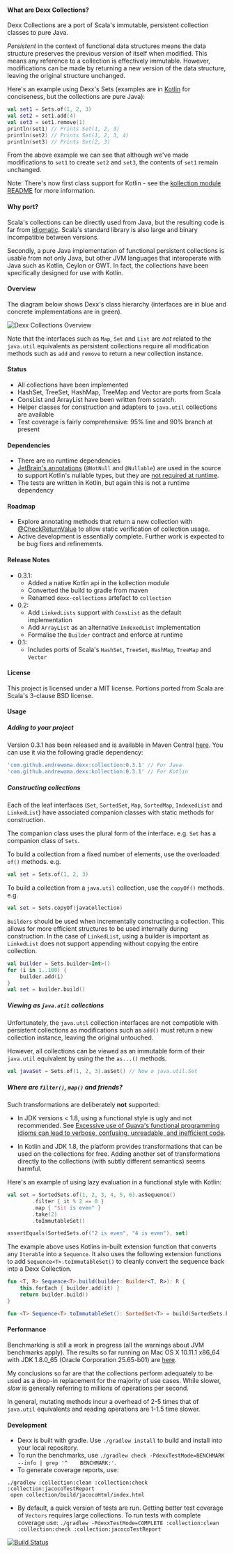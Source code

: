 #### What are Dexx Collections?

Dexx Collections are a port of Scala's immutable, persistent collection classes to pure Java.

_Persistent_ in the context of functional data structures means the data structure preserves the previous version of itself when modified. This means any reference to a collection is effectively immutable. However, modifications can be made by returning a new version of the data structure, leaving the original structure unchanged.

Here's an example using Dexx's Sets (examples are in [Kotlin](https://kotlinlang.org/) for conciseness, but the collections are pure Java):
```kotlin
val set1 = Sets.of(1, 2, 3)
val set2 = set1.add(4)
val set3 = set1.remove(1)
println(set1) // Prints Set(1, 2, 3)
println(set2) // Prints Set(1, 2, 3, 4)
println(set3) // Prints Set(2, 3)
```

From the above example we can see that although we've made modifications to `set1` to create `set2` and `set3`, the contents of `set1` remain unchanged.

Note: There's now first class support for Kotlin - see the [kollection module README](kollection/README.md) for more information.

#### Why port?

Scala's collections can be directly used from Java, but the resulting code is far from [idiomatic](http://stackoverflow.com/questions/6578615/how-to-use-scala-collection-immutable-list-in-a-java-code). Scala's standard library is also large and binary incompatible between versions.

Secondly, a pure Java implementation of functional persistent collections is usable from not only Java, but other JVM languages that interoperate with Java such as Kotlin, Ceylon or GWT. In fact, the collections have been specifically designed for use with Kotlin.

#### Overview

The diagram below shows Dexx's class hierarchy (interfaces are in blue and concrete implementations are in green).

![Dexx Collections Overview](/docs/dexxcollections.png "Dexx Collections Overview")

Note that the interfaces such as `Map`, `Set` and `List` are *not* related to the `java.util` equivalents as persistent collections require all modification methods such as `add` and `remove` to return a new collection instance.

#### Status
* All collections have been implemented
* HashSet, TreeSet, HashMap, TreeMap and Vector are ports from Scala
* ConsList and ArrayList have been written from scratch.
* Helper classes for construction and adapters to `java.util` collections are available
* Test coverage is fairly comprehensive: 95% line and 90% branch at present

#### Dependencies
* There are no runtime dependencies
* [JetBrain's annotations](https://www.jetbrains.com/idea/documentation/howto.html) (`@NotNull` and `@Nullable`) are used in the source to support Kotlin's nullable types, but they are [not required at runtime](http://stackoverflow.com/questions/3567413/why-doesnt-a-missing-annotation-cause-a-classnotfoundexception-at-runtime).
* The tests are written in Kotlin, but again this is not a runtime dependency

#### Roadmap
* Explore annotating methods that return a new collection with [@CheckReturnValue](https://code.google.com/p/error-prone/wiki/CheckReturnValue)
  to allow static verification of collection usage.
* Active development is essentially complete. Further work is expected to be bug fixes and refinements.

#### Release Notes
* 0.3.1:
  * Added a native Kotlin api in the kollection module
  * Converted the build to gradle from maven
  * Renamed `dexx-collections` artefact to `collection`
* 0.2:
  * Add `LinkedLists` support with `ConsList` as the default implementation
  * Add `ArrayList` as an alternative `IndexedList` implementation
  * Formalise the `Builder` contract and enforce at runtime
* 0.1:
  * Includes ports of Scala's `HashSet`, `TreeSet`, `HashMap`, `TreeMap` and `Vector`

#### License
This project is licensed under a MIT license. Portions ported from Scala are Scala's 3-clause BSD license.

#### Usage

##### Adding to your project
Version 0.3.1 has been released and is available in Maven Central [here](http://search.maven.org/#search%7Cga%7C1%7Cg%3A%22com.github.andrewoma.dexx%22). You can use it via the following gradle dependency:

```groovy
'com.github.andrewoma.dexx:collection:0.3.1' // For Java
'com.github.andrewoma.dexx:kollection:0.3.1' // For Kotlin
```

##### Constructing collections

Each of the leaf interfaces (`Set`, `SortedSet`, `Map`, `SortedMap`, `IndexedList` and `LinkedList`) have
associated companion classes with static methods for construction.

The companion class uses the plural form of the interface. e.g. `Set` has a companion class of `Sets`.

To build a collection from a fixed number of elements, use the overloaded `of()` methods. e.g.
```kotlin
val set = Sets.of(1, 2, 3)
```
To build a collection from a `java.util` collection, use the `copyOf()` methods. e.g.
```kotlin
val set = Sets.copyOf(javaCollection)
```
`Builders` should be used when incrementally constructing a collection. This allows for more efficient structures
to be used internally during construction. In the case of `LinkedList`, using a builder is important as `LinkedList` does not support appending without copying the entire collection.
```kotlin
val builder = Sets.builder<Int>()
for (i in 1..100) {
    builder.add(i)
}
val set = builder.build()
```
##### Viewing as `java.util` collections

Unfortunately, the `java.util` collection interfaces are not compatible with persistent collections as
modifications such as `add()` must return a new collection instance, leaving the original untouched.

However, all collections can be viewed as an immutable form of their `java.util` equivalent by using the
the `as...()` methods.
```kotlin
val javaSet = Sets.of(1, 2, 3).asSet() // Now a java.util.Set
```
##### Where are `filter()`, `map()` and friends?

Such transformations are deliberately <b>not</b> supported:

* In JDK versions < 1.8, using a functional style is ugly and not recommended.
  See [Excessive use of Guava's functional programming idioms can lead to verbose, confusing, unreadable, and inefficient code](http://code.google.com/p/guava-libraries/wiki/FunctionalExplained).

* In Kotlin and JDK 1.8, the platform provides transformations that can be used on the collections for free.
  Adding another set of transformations directly to the collections (with subtly different semantics) seems harmful.

Here's an example of using lazy evaluation in a functional style with Kotlin:

```kotlin
val set = SortedSets.of(1, 2, 3, 4, 5, 6).asSequence()
        .filter { it % 2 == 0 }
        .map { "$it is even" }
        .take(2)
        .toImmutableSet()

assertEquals(SortedSets.of("2 is even", "4 is even"), set)
```
The example above uses Kotlins in-built extension function that converts any `Iterable` into a `Sequence`.
It also uses the following extension functions to add `Sequence<T>.toImmutableSet()` to cleanly convert the sequence
back into a Dexx Collection.

```kotlin
fun <T, R> Sequence<T>.build(builder: Builder<T, R>): R {
    this.forEach { builder.add(it) }
    return builder.build()
}

fun <T> Sequence<T>.toImmutableSet(): SortedSet<T> = build(SortedSets.builder<T>())
```

#### Performance

Benchmarking is still a work in progress (all the warnings about JVM benchmarks apply). The results so far
running on Mac OS X 10.11.1 x86_64 with JDK 1.8.0_65 (Oracle Corporation 25.65-b01) are [here](/docs/benchmarks.txt).

My conclusions so far are that the collections perform adequately to be used as a drop-in replacement
for the majority of use cases. While slower, _slow_ is generally referring to millions of operations per second.

In general, mutating methods incur a overhead of 2-5 times that of `java.util` equivalents and
reading operations are 1-1.5 time slower.

#### Development
* Dexx is built with gradle. Use `./gradlew install` to build and install into your local repository.
* To run the benchmarks, use `./gradlew check -PdexxTestMode=BENCHMARK --info | grep '^    BENCHMARK:'`.
* To generate coverage reports, use:
```
./gradlew :collection:clean :collection:check :collection:jacocoTestReport
 open collection/build/jacocoHtml/index.html
```
* By default, a quick version of tests are run. Getting better test coverage of `Vectors` requires large
  collections. To run tests with complete coverage use: `./gradlew -PdexxTestMode=COMPLETE :collection:clean :collection:check :collection:jacocoTestReport`

[![Build Status](https://travis-ci.org/andrewoma/dexx.svg?branch=master)](https://travis-ci.org/andrewoma/dexx)